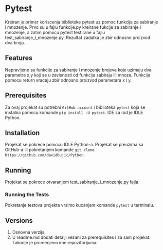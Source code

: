 # Pytest

Kreiran je primer koriscenja biblioteke pytest uz pomoc funkcija za sabiranje i mnozenje. Prvo su u fajlu funkcije.py kreirane fukcije za sabiranje i mnozenje, a zatim pomocu pytest testirane u fajlu test_sabiranje_i_mnozenje.py. Rezultat zadatka je zbir odnosno proizvod dva broja.

## Features
Napravljene su funkcije za sabiranje i mnozenje brojeva koje uzimaju dva parametra x,y koji se u zavisnosti od funkcije sabiraju ili mnoze. Funkcije pomocu return vracaju zbir odnosno proizvod parametara x i y.

## Prerequisites
Za ovaj projekat su potrebni `GitHub account` i biblioteka `pytest` koja se instalira pomocu komande `pip install -U pytest`. IDE za rad je IDLE Python.

## Installation
Projekat se pokrece pomocu IDLE Python-a. Projekat se preuzima sa GitHub-a ili pokretanjem komande `git clone https://github.com/davidbujic/Python`. 

## Running
Projekat se pokrece otvaranjem test_sabiranje_i_mnozenje.py fajla.

### Running the Tests
Pokretanje testova projekta vrsimo kucanjem komande `pytest` u terminalu.

## Versions
1. Osnovna verzija. 
2. U readme.md dodati detalji vezani za prerequisites i za sam projekat. Takodje je promenjeno ime repozitorijuma.
